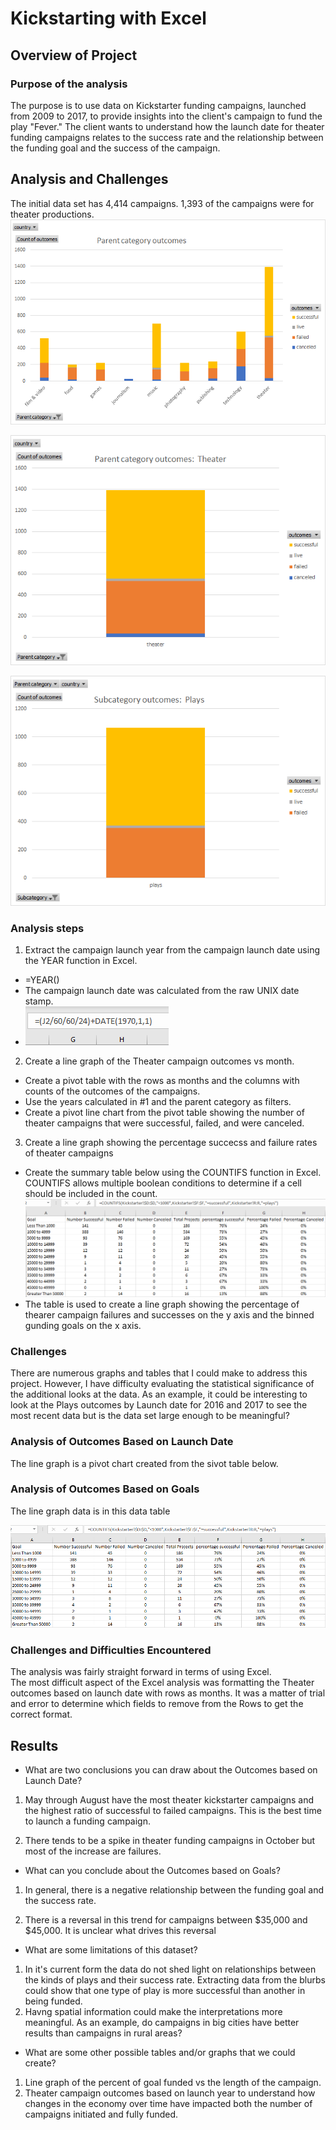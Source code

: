 # Kickstarting with Excel

## Overview of Project  
### Purpose of the analysis  
The purpose is to use data on Kickstarter funding campaigns, launched from 2009 to 2017, to provide insights into the client's campaign to fund the play "Fever."  The client wants to understand how the launch date for theater funding campaigns relates to the success rate and the relationship between the funding goal and the success of the campaign. 
## Analysis and Challenges  
The initial data set has 4,414 campaigns.  1,393 of the campaigns were for theater productions.  
![](Parent_category_outcomes_no_filter.png)  
  
![](Parent_category_outcomes_theater.png)  
  
![](Subcategory_outcomes_Plays.png)  
### Analysis steps  
1. Extract the campaign launch year from the campaign launch date using the YEAR function in Excel.  
- =YEAR()
- The campaign launch date was calculated from the raw UNIX date stamp.  
- ![](Convert_UNIX_date_stamp_to_readable_date.PNG)  
2. Create a line graph of the Theater campaign outcomes vs month.  
- Create a pivot table with the rows as months and the columns with counts of the outcomes of the campaigns.  
- Use the years calculated in #1 and the parent category as filters.
- Create a pivot line chart from the pivot table showing the number of theater campaigns that were successful, failed, and were canceled.  
3. Create a line graph showing the percentage succecss and failure rates of theater campaigns  
- Create the summary table below using the COUNTIFS function in Excel.  COUNTIFS allows multiple boolean conditions to determine if a cell should be included in the count.  
![](Outcomes_based_on_goals_table.PNG)  
- The table is used to create a line graph showing the percentage of thearer campaign failures and successes on the y axis and the binned gunding goals on the x axis.  
  
### Challenges  

There are numerous graphs and tables that I could make to address this project.  However, I have difficulty evaluating the statistical significance of the additional looks at the data.  As an example, it could be interesting to look at the Plays outcomes by Launch date for 2016 and 2017 to see the most recent data but is the data set large enough to be meaningful?  
  
### Analysis of Outcomes Based on Launch Date  
  
[](resources/Theater_Outcome_vs_Launch.png)  
  
The line graph is a pivot chart created from the sivot table below.  

[](Outcomes_based_on_date_pivot_table.PNG)  

### Analysis of Outcomes Based on Goals  
  
[](resources/Outcomes_vs_Goals.png)  
  
The line graph data is in this data table  
  
![](Outcomes_based_on_goals_table.PNG)  
  
### Challenges and Difficulties Encountered  
  
The analysis was fairly straight forward in terms of using Excel.  
The most difficult aspect of the Excel analysis was formatting the Theater outcomes based on launch date with rows as months.  It was a matter of trial and error to determine which fields to remove from the Rows to get the correct format.  

## Results

- What are two conclusions you can draw about the Outcomes based on Launch Date?  
  
1. May through August have the most theater kickstarter campaigns and the highest ratio of successful to failed campaigns.  This is the best time to launch a funding campaign.

2. There tends to be a spike in theater funding campaigns in October but most of the increase are failures.  
  
- What can you conclude about the Outcomes based on Goals?  
  
1. In general, there is a negative relationship between the funding goal and the success rate.  
  
2. There is a reversal in this trend for campaigns between $35,000 and $45,000.  It is unclear what drives this reversal  
  
- What are some limitations of this dataset?  
  
1. In it's current form the data do not shed light on relationships between the kinds of plays and their success rate.  Extracting data from the blurbs could show that one type of play is more successful than another in being funded.  
2. Havng spatial information could make the interpretations more meaningful.  As an example, do campaigns in big cities have better results than campaigns in rural areas?    
  
- What are some other possible tables and/or graphs that we could create?  
  
1. Line graph of the percent of goal funded vs the length of the campaign.  
2. Theater campaign outcomes based on launch year to understand how changes in the economy over time have impacted both the number of campaigns initiated and fully funded.  
